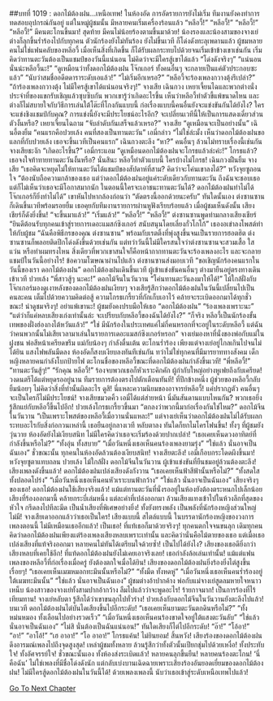 ##บทที่ 1019 : ดอกไม้ต้องฝน…เหนือเทพ!
ในห้องอัด
การอัดรายการยังไม่เริ่ม ทีมงานยังคงทำการทดสอบอุปกรณ์กันอยู่
แต่ในหมู่ผู้ชมนั้น มีหลายคนเริ่มเครื่องร้อนแล้ว
“หลีอวี้!”
“หลีอวี้!”
“หลีอวี้!”
“หลีอวี้!”
มีคนตะโกนขึ้นมา!
สุดท้าย มีคนไม่น้อยร้องตามขึ้นมาด้วย!
น้องรองและน้องสามของจางเย่ต่างก็ลุกขึ้นร่ำร้องไปกับทุกคน ตัวนักร้องยังไม่ทันร้อง ยังไม่ขึ้นเวที ก็โด่งดังทะลุเพดานแล้ว ผู้ชมหลายคนไม่ใช่แฟนคลับของหลีอวี้ เมื่อเห็นสิ่งที่เกิดขึ้น ก็ได้รับผลกระทบไปด้วยจนเริ่มเข้าข้างเขาเช่นกัน เริ่มคิดว่าทานตะวันต้องเป็นแชมป์ของวันนี้แน่นอน ไม่คิดว่าจะมีใครสู้เขาได้แล้ว
“โด่งดังจริงๆ”
“แน่นอน นั่นน่ะหลีอวี้นะ!”
“ดูเหมือนว่าทั้งดอกไม้ต้องฝน โจ๊กเกอร์ ทั้งคนอื่นๆ จะกลายเป็นแค่ตัวประกอบซะแล้ว”
“นับว่าสมชื่ออดีตดาราระดับเอแล้ว!”
“ไม่เริ่มอีกเหรอ?”
“หลีอวี้จะร้องเพลงกวางตุ้งรึเปล่า?”
“ถ้าร้องเพลงกวางตุ้ง ไม่มีใครสู้เขาได้แน่นอนจริงๆ!”
จางเสีย เฉินกวง เหยาเจี้ยนไฉและพวกต่างนั่งประจำที่ของแขกรับเชิญแล้วซุบซิบกัน พวกเขารู้ว่าเกิดอะไรขึ้น เห็นว่าหลีอวี้ทำตัวขี้แพ้ขนาดไหน และต่างก็ไม่สบายใจกับวิธีการเล่นใต้โต๊ะที่โกงกันแบบนี้ ก่อเรื่องแบบนี้คนอื่นยังจะแข่งขันกันได้ยังไง? ใครจะแข่งชิงแชมป์กับคุณ? การแข่งนี้ยังจะมีประโยชน์อะไรอีก? จะเปลี่ยนเวทีนี้ให้เป็นการแสดงเดี่ยวส่วนตัวงั้นหรือ?
เหยาเจี้ยนไฉถาม “จับลำดับกันเสร็จแล้วเหรอ?”
จางเสีย “ดูเหมือนจะเป็นอย่างนั้น”
เฉินอี้ตงยิ้ม “คนแรกคือปวยเล้ง คนที่สองเป็นทานตะวัน”
เอมี่กล่าว “ไม่ใช่ล่ะมั้ง เห็นว่าดอกไม้ต้องฝนขอแลกที่กับปวยเล้ง เธอจะขึ้นเวทีเป็นคนแรก”
เฉินกวงตะลึง “หา?”
คนอื่นๆ ล้วนไม่ทราบเรื่องนี้เช่นกัน
จางเสียชะงัก “เกิดอะไรขึ้น?”
เอมี่กระแอม “ดูเหมือนดอกไม้ต้องฝนจะโกรธแล้วล่ะค่ะ!”
โกรธแล้ว?
เธอจงใจท้าทายทานตะวันงั้นหรือ?
นั่นสินะ หลีอวี้ทำตัวแบบนี้ ใครบ้างไม่โกรธ!
เฉินกวงฝืนยิ้ม
จางเสีย “เธอคิดจะหยุดไม่ให้ทานตะวันได้แชมป์ของสัปดาห์ที่สาม? คิดว่าจะโค่นเขาลงได้?”
หวังจุยซูถอนใจ “ต้องนับถือความกล้าของเธอ แต่ว่าดอกไม้ต้องฝนอยู่แค่ระดับเดียวกับทานตะวัน ถึงฉันจะชอบเธอ แต่ก็ไม่เห็นว่าเธอจะมีโอกาสมากนัก ในตอนนี้ใครจะเอาชนะทานตะวันได้? ดอกไม้ต้องฝนทำไม่ได้ โจ๊กเกอร์ก็ยิ่งทำไม่ได้” เขาหันไปหากล้องก่อนว่า “ตัดตรงนี้ออกด้วยนะครับ”
ทันใดนั้นเอง ต่งซานซานก็เดินขึ้นเวทีพร้อมรอยยิ้ม เธอคุยกับทีมงานรายการผ่านหูฟังเรียบร้อยแล้ว
เมื่อผู้ชมเห็นดังนั้น เสียงเชียร์ก็ดังยิ่งขึ้น!
“จะขึ้นมาแล้ว!”
“เริ่มแล้ว!”
“หลีอวี้!”
“หลีอวี้!”
ต่งซานซานพูดท่ามกลางเสียงเชียร์ “ยินดีต้อนรับทุกคนเข้าสู่รายการเดอะแมสก์ซิงเกอร์ สนับสนุนโดยเลี่ยงกั่วโกโก้” เธองอเข่าลงโพสต์ท่าให้กับผู้ชม “ฉันคือพิธีกรของคุณ ต่งซานซาน”
พร้อมกับเรตติ้งที่พุ่งสูงขึ้นจนเป็นรายการฮอตฮิต ต่งซานซานก็พลอยติดปีกโด่งดังขึ้นด้วยเช่นกัน แต่ทว่าวันนี้ไม่มีใครสนใจว่าต่งซานซานจะสวมเสื้อ ใสแว่น หรือทำผมทรงไหน สิ่งเดียวที่พวกเขาสนใจก็คือหน้ากากทานตะวันจะร้องเพลงอะไร และจะกลายแชมป์ในวันนี้อย่างไร!
ข้อความโฆษณาผ่านไปแล้ว
ต่งซานซานส่งมอบเวที “ขอเชิญนักร้องคนแรกในวันนี้ของเรา ดอกไม้ต้องฝน”
ดอกไม้ต้องฝนเดินขึ้นเวที
ผู้เข้าแข่งขันคนอื่นๆ ต่างมายืนอยู่ตรงทางเดินเข้าเวที
ปวยเล้ง “พี่สาวสู้ๆ นะคะ!”
ดอกไม้จีนในวันวาน “โค่นทานตะวันลงมาให้ได้!”
ไม้ใกล้ฝั่งกับโจ๊กเกอร์มองดูเงาหลังของดอกไม้ต้องฝนเงียบๆ
จางเสียรู้สึกว่าดอกไม้ต้องฝนในวันนี้เปลี่ยนไปเป็นคนละคน เต็มไปด้วยความคิดต่อสู้ ความโกรธเกรี้ยวที่กักเก็บเอาไว้ คล้ายจะระเบิดออกมาได้ทุกชั่วขณะ!
น่าดูชมจริงๆ!
อย่าแพ้เขานะ!
ผู้ชมยังคงปรบมือให้เธอ
“ดอกไม้ต้องฝน”
“ร้องเพลงเพราะนะ”
“แต่ว่าก็แค่หลบเสียงเก่งเท่านั้นล่ะ จะเปรียบกับหลีอวี้ของฉันได้ยังไง?”
“ก็จริง หลีอวี้เป็นนักร้องขั้นเทพของฝั่งฮ่องกงไต้หวันแล้ว!”
“ใช่ มีนักร้องในประเทศแค่ไม่กี่คนหรอกที่จะอยู่ในระดับหลีอวี้ แต่ฉันว่าคนพวกนั้นไม่เสียเวลามาเล่นในรายการเดอะแมสก์ซิงเกอร์หรอก”
จางเย่มองหาที่นั่งของพ่อกับแม่ในฝูงชน
พ่อสีหน้าเครียดขรึม
แม่กับน้องๆ กำลังตื่นเต้น ตะโกนร่ำร้อง เพียงแต่จางเย่อยู่ไกลเกินไปจนไม่ได้ยิน
แสงไฟพลันมืดลง
ห้องอัดก็สงบเงียบลงทันทีเช่นกัน
ทว่าไม่ใช่ทุกคนที่มีมารยาททางสังคม เด็กหญิงหลายคนกำลังโบกป้ายไฟ ตะโกนชื่อของหลีอวี้ขณะที่ดอกไม้ต้องฝนกำลังขึ้นเวที!
“พี่หลีอวี้!”
“ทานตะวันสู้ๆ!”
“รักคุณ หลีอวี้!”
ร้องจบพวกเธอก็หัวเราะคิกคัก
ผู้กำกับใหญ่อย่างหูเฟยถึงกับเครียด!
วงดนตรีได้แต่หยุดรออยู่นาน
ทีมรายการต้องตรงไปตักเตือนทันที!
ที่ปีกข้างหนึ่ง ผู้ช่วยของหลีอวี้กลับยิ้มน้อยๆ ไม่คิดว่าสิ่งที่ทำนั้นผิดอะไร ดูสิ! นี่แหละความนิยมของอาจารย์หลีอวี้! แค่ปรากฏตัว คนอื่นๆ จะเป็นใครก็ไม่มีประโยชน์!
จางเสียขมวดคิ้ว
เอมี่ได้แต่ส่ายหน้า
นี่มันสันดานแบบไหนกัน? พวกเธอยิ่งรู้สึกแย่กับหลีอวี้ขึ้นไปอีก!
ปวยเล้งโกรธเกรี้ยวขึ้นมา “ตกลงว่าพวกนี้มาก่อเรื่องกันใช่ไหม?”
ดอกไม้จีนในวันวาน “เป็นเพราะโพสต์ของหลีอวี้เมื่อวานนั่นแหละ!”
แต่จางเย่เห็นว่าดอกไม้ต้องฝนไม่ได้รับผลกระทบอะไรกับสิ่งก่อกวนเหล่านี้ เธอยืนอยู่กลางเวที หลับตาลง ทันใดก็ยกไมโครโฟนขึ้น! ทั้งๆ ที่ผู้ชมยังวุ่นวาย ห้องอัดยังไม่เงียบสนิท ไม่มีใครคิดว่าเธอจะเริ่มร้องด้วยปากเปล่า!
“เธอเคยเห็นดวงอาทิตย์ที่กำลังขึ้นหรือไม่?”
“ทั้งอุ่น ทั้งสบาย”
“เมื่อวันหนึ่งเธอเห็นคนร้องเพลงยามรุ่ง”
“ใช่แล้ว นั่นอาจเป็นฉันเอง”
ชั่วขณะนั้น ทุกคนในห้องอัดล้วนต้องเงียบสนิท!
จางเสียตะลึง!
เอมี่เกือบกระโดดผึงขึ้นมา!
หวังจุยซูตาแทบถลน
ปวยเล้ง ไม้ใกล้ฝั่ง ดอกไม้จีนในวันวาน ผู้เข้าแข่งขันที่ยืนชมอยู่ล้วนต้องตะลึง!
เสียงเพลงดังขึ้นแล้ว!
ดอกไม้ต้องฝนเปล่งเสียงดังกังวาน
“เธอเคยเห็นฟ้าสีฟ้านั้นหรือไม่?”
“ทั้งสดใสทั้งปลอดโปร่ง”
“เมื่อวันหนึ่งเธอเห็นคนหัวเราะบนฟ้ากว้าง”
“ใช่แล้ว นั่นอาจเป็นฉันเอง”
เสียงจริงๆ ของเธอ!
ดอกไม้ต้องฝนใช้เสียงจริงแล้ว!
แม้แต่ทานตะวันที่นั่งรออยู่ในห้องยังต้องตระหนกไปเล็กน้อย
เสียงที่ร้องออกมานี้ คล้ายกระบี่เล่มหนึ่ง แต่ละคำที่เปล่งออกมา ล้วนเสียงแทงเข้าไปในห้วงลึกที่สุดของหัวใจ กรีดลงไปทีละมีด เป็นน้ำเสียงที่พิเศษอย่างยิ่ง!
ทั้งยังทรงพลัง
เป็นพลังที่นักร้องหญิงส่วนใหญ่ไม่มี!
จางเสียเดาออกแล้วว่าเธอเป็นใคร!
เสียงแบบนี้ สไตล์แบบนี้ ในบรรดานักร้องหญิงของวงการเพลงตอนนี้ ไม่มีเหมือนเธออีกแล้ว!
เป็นเธอ!
ที่แท้เธอก็มาด้วยจริงๆ!
ทุกคนตกใจจนขนลุก เดิมทุกคนคิดว่าดอกไม้ต้องฝนเพียงแต่ร้องเพลงเสียงหลบเพราะเท่านั้น และคิดว่านั่นคือไม้ตายของเธอ แต่เมื่อเธอเปล่งเสียงที่แท้จริงออกมา หลายคนไม่ทันได้เตรียมใจด้วยซ้ำ!
เป็นไปได้ยังไง?
เสียงของเธอดียิ่งกว่าเสียงหลบที่เคยใช้อีก!
ที่แท้ดอกไม้ต้องฝนยังไม่เคยเอาจริงเลย!
เธอกำลังล้อเล่นเท่านั้น!
แม้แต่แฟนเพลงของหลีอวี้ที่ก่อเรื่องเมื่อครู่ ยังต้องตกใจเมื่อได้ยิน!
เสียงของดอกไม้ต้องฝนยิ่งร้องยิ่งไต่สูงขึ้นเรื่อยๆ!
“เธอเคยเห็นเมฆหมอกทะมึนนั้นหรือไม่?”
“ทั้งมืด ทั้งหดหู่”
“เมื่อวันหนึ่งเธอเห็นคนร่ำร้องอยู่ใต้เมฆทะมึนนั้น”
“ใช่แล้ว นั่นอาจเป็นฉันเอง”
ผู้ชมต่างอ้าปากค้าง
พ่อกับแม่จางเย่สูดลมหายใจหนาวเหน็บ
น้องสาวของจางเย่ทั้งสามปากอ้ากว้าง ลืมไปแล้วว่าจะพูดอะไร!
ร้ายกาจมาก!
เป็นการร้องที่ไร้เทียมทาน!
จางเย่หลับตา รู้สึกได้ว่าเขาขนลุกไปทั่วร่าง!
ปวยเล้งกับดอกไม้จีนในวันวานยังตะลึงไปแล้ว!
บนเวที ดอกไม้ต้องฝนไต่บันไดเสียงขึ้นไปอีกระดับ!
“เธอเคยเห็นยามตะวันตกดินหรือไม่?”
“ทั้งหม่นหมอง ทั้งเลือนไปอย่างรวดเร็ว”
“เมื่อวันหนึ่งเธอเห็นคนร้องขาดใจอยู่ใต้แสงตะวันลับ”
“ใช่แล้ว นั่นอาจเป็นฉันเอง”
“ไม่สิ นั่นต้องเป็นฉันแน่นอน!”
ทันใดเสียงก็ไต่ไปอีกระดับ!
“อ๊า!”
“โอ้อา!”
“อา!”
“อาโอ้!”
“เฮ อาอา!”
“โอ อาอา!”
โกรธแค้น!
ไม่ยินยอม!
สิ้นหวัง!
เสียงร้องของดอกไม้ต้องฝน ดึงอารมณ์เพลงไปถึงจุดสูงสุด!
เหล่าผู้ชมทั้งหลาย ล้วนรู้สึกว่าทั้งตัวนั้นเปียกชุ่มไปด้วยเหงื่อ!
ทั้งประทับใจ!
ทั้งอัศจรรย์ใจ!
ชั่วขณะนั้นเอง ทั้งห้องส่งระเบิดแล้ว!
หลายคนลุกขึ้นยืน!
หลายคนร้องตะโกน!
‘นี่คือฉัน’ ไม่ใช่เพลงที่มีชื่อโด่งดังนัก แต่กลับเบ่งบานเฉิดฉายเพราะเสียงร้องอันยอดเยี่ยมของดอกไม้ต้องฝน!
ไม่มีใครสู้ดอกไม้ต้องฝนในวันนี้ได้!
ด้วยเพลงเพลงนี้ นับว่าเธอเข้าสู่ระดับเหนือเทพไปแล้ว!


[Go To Next Chapter]( ./120.md)